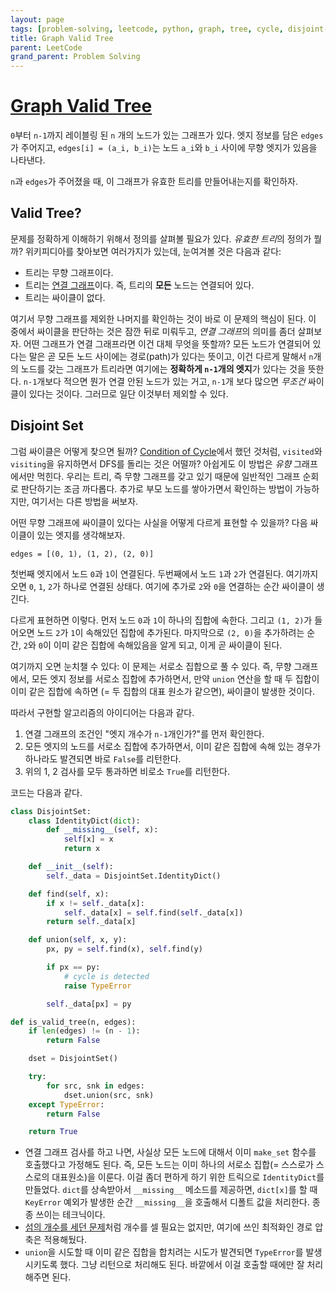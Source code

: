 ```yaml
---
layout: page
tags: [problem-solving, leetcode, python, graph, tree, cycle, disjoint-set]
title: Graph Valid Tree
parent: LeetCode
grand_parent: Problem Solving
---
```


# [Graph Valid Tree](https://leetcode.com/problems/graph-valid-tree/)
 `0`부터 `n-1`까지 레이블링 된 `n` 개의 노드가 있는 그래프가
 있다. 엣지 정보를 담은 `edges` 가 주어지고, `edges[i] = (a_i, b_i)`는
 노드 `a_i`와 `b_i` 사이에 무향 엣지가 있음을 나타낸다.

 `n`과 `edges`가 주어졌을 때, 이 그래프가 유효한 트리를 만들어내는지를
 확인하자.


## Valid Tree?
 문제를 정확하게 이해하기 위해서 정의를 살펴볼 필요가 있다. *유효한
 트리*의 정의가 뭘까? 위키피디아를 찾아보면 여러가지가 있는데,
 눈여겨볼 것은 다음과 같다:
 - 트리는 무향 그래프이다.
 - 트리는 [연결
   그래프](https://en.wikipedia.org/wiki/Connectivity_(graph_theory)#Connected_vertices_and_graphs)이다. 즉,
   트리의 **모든** 노드는 연결되어 있다.
 - 트리는 싸이클이 없다.

 여기서 무향 그래프를 제외한 나머지를 확인하는 것이 바로 이 문제의
 핵심이 된다. 이 중에서 싸이클을 판단하는 것은 잠깐 뒤로 미뤄두고,
 *연결 그래프*의 의미를 좀더 살펴보자. 어떤 그래프가 연결 그래프라면
 이건 대체 무엇을 뜻할까? 모든 노드가 연결되어 있다는 말은 곧 모든
 노드 사이에는 경로(path)가 있다는 뜻이고, 이건 다르게 말해서 `n`개의
 노드를 갖는 그래프가 트리라면 여기에는 **정확하게 `n-1`개의 엣지**가
 있다는 것을 뜻한다. `n-1`개보다 적으면 뭔가 연결 안된 노드가 있는
 거고, `n-1`개 보다 많으면 *무조건* 싸이클이 있다는 것이다. 그러므로
 일단 이것부터 제외할 수 있다.

## Disjoint Set
 그럼 싸이클은 어떻게 찾으면 될까? [Condition of
 Cycle](/algorithm/tips#condition-of-cycle)에서 했던 것처럼,
 `visited`와 `visiting`을 유지하면서 DFS를 돌리는 것은 어떨까?
 아쉽게도 이 방법은 *유향* 그래프에서만 먹힌다. 우리는 트리, 즉 무향
 그래프를 갖고 있기 때문에 일반적인 그래프 순회로 판단하기는 조금
 까다롭다. 추가로 부모 노드를 쌓아가면서 확인하는 방법이 가능하지만,
 여기서는 다른 방법을 써보자.

 어떤 무향 그래프에 싸이클이 있다는 사실을 어떻게 다르게 표현할 수
 있을까? 다음 싸이클이 있는 엣지를 생각해보자.

```
edges = [(0, 1), (1, 2), (2, 0)]
```

 첫번째 엣지에서 노드 `0`과 `1`이 연결된다. 두번째에서 노드 `1`과
 `2`가 연결된다. 여기까지오면 `0`, `1`, `2`가 하나로 연결된
 상태다. 여기에 추가로 `2`와 `0`을 연결하는 순간 싸이클이 생긴다.

 다르게 표현하면 이렇다. 먼저 노드 `0`과 `1`이 하나의 집합에
 속한다. 그리고 `(1, 2)`가 들어오면 노드 `2`가 `1`이 속해있던 집합에
 추가된다. 마지막으로 `(2, 0)`을 추가하려는 순간, `2`와 `0`이 이미
 같은 집합에 속해있음을 알게 되고, 이게 곧 싸이클이 된다.

 여기까지 오면 눈치챌 수 있다: 이 문제는 서로소 집합으로 풀 수
 있다. 즉, 무향 그래프에서, 모든 엣지 정보를 서로소 집합에 추가하면서,
 만약 `union` 연산을 할 때 두 집합이 이미 같은 집합에 속하면 (= 두
 집합의 대표 원소가 같으면), 싸이클이 발생한 것이다.

 따라서 구현할 알고리즘의 아이디어는 다음과 같다.
 1. 연결 그래프의 조건인 "엣지 개수가 `n-1`개인가?"를 먼저 확인한다.
 2. 모든 엣지의 노드를 서로소 집합에 추가하면서, 이미 같은 집합에 속해
    있는 경우가 하나라도 발견되면 바로 `False`를 리턴한다.
 3. 위의 1, 2 검사를 모두 통과하면 비로소 `True`를 리턴한다.

 코드는 다음과 같다.

```python
class DisjointSet:
    class IdentityDict(dict):
        def __missing__(self, x):
            self[x] = x
            return x

    def __init__(self):
        self._data = DisjointSet.IdentityDict()

    def find(self, x):
        if x != self._data[x]:
            self._data[x] = self.find(self._data[x])
        return self._data[x]

    def union(self, x, y):
        px, py = self.find(x), self.find(y)

        if px == py:
            # cycle is detected
            raise TypeError

        self._data[px] = py

def is_valid_tree(n, edges):
    if len(edges) != (n - 1):
        return False

    dset = DisjointSet()

    try:
        for src, snk in edges:
            dset.union(src, snk)
    except TypeError:
        return False

    return True
```
 - 연결 그래프 검사를 하고 나면, 사실상 모든 노드에 대해서 이미
   `make_set` 함수를 호출했다고 가정해도 된다. 즉, 모든 노드는 이미
   하나의 서로소 집합(= 스스로가 스스로의 대표원소)을 이룬다. 이걸
   좀더 편하게 하기 위한 트릭으로 `IdentityDict`를 만들었다. `dict`를
   상속받아서 `__missing__` 메소드를 제공하면, `dict[x]`를 할 때
   `KeyError` 예외가 발생한 순간 `__missing__`을 호출해서 디폴트 값을
   처리한다. 종종 쓰이는 테크닉이다.
 - [섬의 개수를 세던
   문제](/leetcode/number-of-islands#optimized-disjoint-set)처럼
   개수를 셀 필요는 없지만, 여기에 쓰인 최적화인 경로 압축은
   적용해뒀다.
 - `union`을 시도할 때 이미 같은 집합을 합치려는 시도가 발견되면
   `TypeError`를 발생시키도록 했다. 그냥 리턴으로 처리해도
   된다. 바깥에서 이걸 호출할 때에만 잘 처리해주면 된다.
